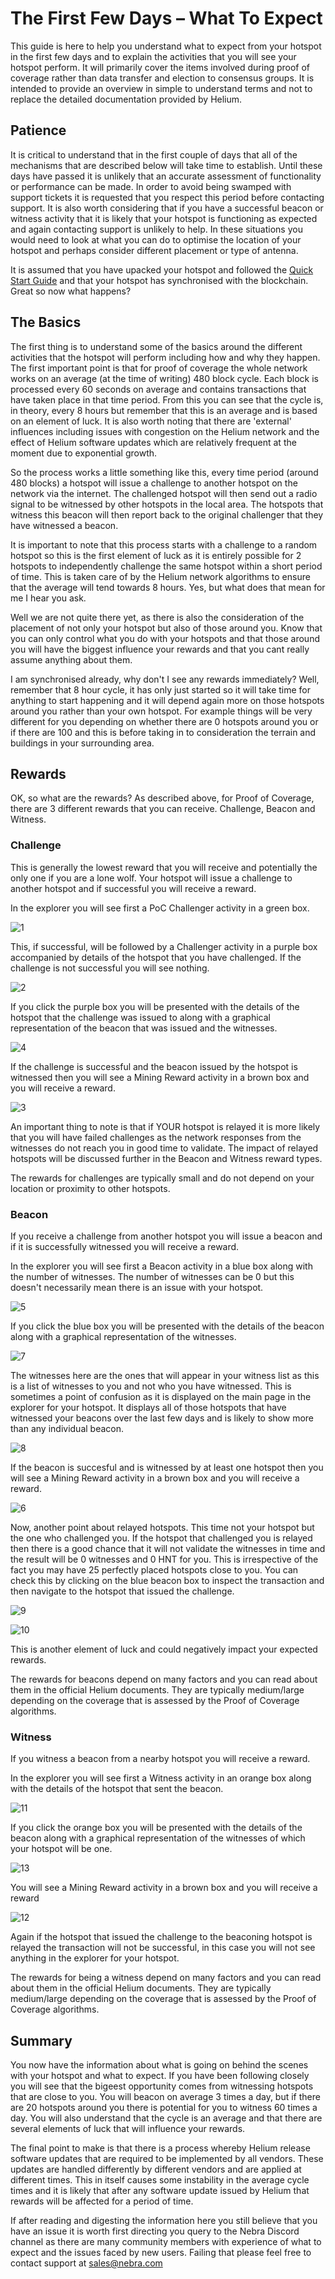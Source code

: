 # The First Few Days – What To Expect

This guide is here to help you understand what to expect from your hotspot in the first few days and to explain the activities that you will see your hotspot perform. It will primarily cover the items involved during proof of coverage rather than data transfer and election to consensus groups. It is intended to provide an overview in simple to understand terms and not to replace the detailed documentation provided by Helium.

## Patience

It is critical to understand that in the first couple of days that all of the mechanisms that are described below will take time to establish. Until these days have passed it is unlikely that an accurate assessment of functionality or performance can be made. In order to avoid being swamped with support tickets it is requested that you respect this period before contacting support. It is also worth considering that if you have a successful beacon or witness activity that it is likely that your hotspot is functioning as expected and again contacting support is unlikely to help. In these situations you would need to look at what you can do to optimise the location of your hotspot and perhaps consider different placement or type of antenna.

It is assumed that you have upacked your hotspot and followed the [Quick Start Guide](https://helium.nebra.com/indoor-hotspot/quick-start) and that your hotspot has synchronised with the blockchain. Great so now what happens?

## The Basics

The first thing is to understand some of the basics around the different activities that the hotspot will perform including how and why they happen. The first important point is that for proof of coverage the whole network works on an average (at the time of writing) 480 block cycle. Each block is processed every 60 seconds on average and contains transactions that have taken place in that time period. From this you can see that the cycle is, in theory, every 8 hours but remember that this is an average and is based on an element of luck. It is also worth noting that there are 'external' influences including issues with congestion on the Helium network and the effect of Helium software updates which are relatively frequent at the moment due to exponential growth.

So the process works a little something like this, every time period (around 480 blocks) a hotspot will issue a challenge to another hotspot on the network via the internet. The challenged hotspot will then send out a radio signal to be witnessed by other hotspots in the local area. The hotspots that witness this beacon will then report back to the original challenger that they have witnessed a beacon. 

It is important to note that this process starts with a challenge to a random hotspot so this is the first element of luck as it is entirely possible for 2 hotspots to independently challenge the same hotspot within a short period of time. This is taken care of by the Helium network algorithms to ensure that the average will tend towards 8 hours. Yes, but what does that mean for me I hear you ask.

Well we are not quite there yet, as there is also the consideration of the placement of not only your hotspot but also of those around you. Know that you can only control what you do with your hotspots and that those around you will have the biggest influence your rewards and that you cant really assume anything about them.

I am synchronised already, why don't I see any rewards immediately? Well, remember that 8 hour cycle, it has only just started so it will take time for anything to start happening and it will depend again more on those hotspots around you rather than your own hotspot. For example things will be very different for you depending on whether there are 0 hotspots around you or if there are 100 and this is before taking in to consideration the terrain and buildings in your surrounding area.

## Rewards

OK, so what are the rewards? As described above, for Proof of Coverage, there are 3 different rewards that you can receive. Challenge, Beacon and Witness.

### Challenge

This is generally the lowest reward that you will receive and potentially the only one if you are a lone wolf. Your hotspot will issue a challenge to another hotspot and if successful you will receive a reward.

In the explorer you will see first a PoC Challenger activity in a green box.

![1](https://github.com/bigdaveakers/Helium-Guides/blob/patch-1/docs/media/screenshots/first-days-01.png)

This, if successful, will be followed by a Challenger activity in a purple box accompanied by details of the hotspot that you have challenged. If the challenge is not successful you will see nothing.

![2](https://github.com/bigdaveakers/Helium-Guides/blob/patch-1/docs/media/screenshots/first-days-02.png)

If you click the purple box you will be presented with the details of the hotspot that the challenge was issued to along with a graphical representation of the beacon that was issued and the witnesses.

![4](https://github.com/bigdaveakers/Helium-Guides/blob/patch-1/docs/media/screenshots/first-days-04.png)

If the challenge is successful and the beacon issued by the hotspot is witnessed then you will see a Mining Reward activity in a brown box and you will receive a reward.

![3](https://github.com/bigdaveakers/Helium-Guides/blob/patch-1/docs/media/screenshots/first-days-03.png)

An important thing to note is that if YOUR hotspot is relayed it is more likely that you will have failed challenges as the network responses from the witnesses do not reach you in good time to validate. The impact of relayed hotspots will be discussed further in the Beacon and Witness reward types.

The rewards for challenges are typically small and do not depend on your location or proximity to other hotspots.

### Beacon

If you receive a challenge from another hotspot you will issue a beacon and if it is successfully witnessed you will receive a reward.

In the explorer you will see first a Beacon activity in a blue box along with the number of witnesses. The number of witnesses can be 0 but this doesn't necessarily mean there is an issue with your hotspot.

![5](https://github.com/bigdaveakers/Helium-Guides/blob/patch-1/docs/media/screenshots/first-days-05.png)

If you click the blue box you will be presented with the details of the beacon along with a graphical representation of the witnesses.

![7](https://github.com/bigdaveakers/Helium-Guides/blob/patch-1/docs/media/screenshots/first-days-07.png)

The witnesses here are the ones that will appear in your witness list as this is a list of witnesses to you and not who you have witnessed. This is sometimes a point of confusion as it is displayed on the main page in the explorer for your hotspot. It displays all of those hotspots that have witnessed your beacons over the last few days and is likely to show more than any individual beacon.

![8](https://github.com/bigdaveakers/Helium-Guides/blob/patch-1/docs/media/screenshots/first-days-08.png)

If the beacon is succesful and is witnessed by at least one hotspot then you will see a Mining Reward activity in a brown box and you will receive a reward.

![6](https://github.com/bigdaveakers/Helium-Guides/blob/patch-1/docs/media/screenshots/first-days-06.png)

Now, another point about relayed hotspots. This time not your hotspot but the one who challenged you. If the hotspot that challenged you is relayed then there is a good chance that it will not validate the witnesses in time and the result will be 0 witnesses and 0 HNT for you. This is irrespective of the fact you may have 25 perfectly placed hotspots close to you. You can check this by clicking on the blue beacon box to inspect the transaction and then navigate to the hotspot that issued the challenge.

![9](https://github.com/bigdaveakers/Helium-Guides/blob/patch-1/docs/media/screenshots/first-days-09.png)

![10](https://github.com/bigdaveakers/Helium-Guides/blob/patch-1/docs/media/screenshots/first-days-10.png)

This is another element of luck and could negatively impact your expected rewards.

The rewards for beacons depend on many factors and you can read about them in the official Helium documents. They are typically medium/large depending on the coverage that is assessed by the Proof of Coverage algorithms.

### Witness

If you witness a beacon from a nearby hotspot you will receive a reward.

In the explorer you will see first a Witness activity in an orange box along with the details of the hotspot that sent the beacon.

![11](https://github.com/bigdaveakers/Helium-Guides/blob/patch-1/docs/media/screenshots/first-days-11.png)

If you click the orange box you will be presented with the details of the beacon along with a graphical representation of the witnesses of which your hotspot will be one.

![13](https://github.com/bigdaveakers/Helium-Guides/blob/patch-1/docs/media/screenshots/first-days-13.png)

You will see a Mining Reward activity in a brown box and you will receive a reward

![12](https://github.com/bigdaveakers/Helium-Guides/blob/patch-1/docs/media/screenshots/first-days-12.png)

Again if the hotspot that issued the challenge to the beaconing hotspot is relayed the transaction will not be successful, in this case you will not see anything in the explorer for your hotspot.

The rewards for being a witness depend on many factors and you can read about them in the official Helium documents. They are typically medium/large depending on the coverage that is assessed by the Proof of Coverage algorithms.

## Summary

You now have the information about what is going on behind the scenes with your hotspot and what to expect. If you have been following closely you will see that the bigeest opportunity comes from witnessing hotspots that are close to you. You will beacon on average 3 times a day, but if there are 20 hotspots around you there is potential for you to witness 60 times a day. You will also understand that the cycle is an average and that there are several elements of luck that will influence your rewards.

The final point to make is that there is a process whereby Helium release software updates that are required to be implemented by all vendors. These updates are handled differently by different vendors and are applied at different times. This in itself causes some instability in the average cycle times and it is likely that after any software update issued by Helium that rewards will be affected for a period of time.

If after reading and digesting the information here you still believe that you have an issue it is worth first directing you query to the Nebra Discord channel as there are many community members with experience of what to expect and the issues faced by new users. Failing that please feel free to contact support at sales@nebra.com
